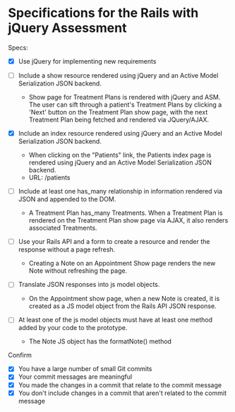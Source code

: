 # Specifications for the Rails with jQuery Assessment

Specs:
- [X] Use jQuery for implementing new requirements

- [ ] Include a show resource rendered using jQuery and an Active Model Serialization JSON backend.
  * Show page for Treatment Plans is rendered with jQuery and ASM. The user can sift through a patient's Treatment Plans by clicking a 'Next' button on the Treatment Plan show page, with the next Treatment Plan being fetched and rendered via JQuery/AJAX.

- [X] Include an index resource rendered using jQuery and an Active Model Serialization JSON backend.
  * When clicking on the "Patients" link, the Patients index page is rendered using jQuery and an Active Model Serialization JSON backend.
  * URL: /patients

- [ ] Include at least one has_many relationship in information rendered via JSON and appended to the DOM.
  * A Treatment Plan has_many Treatments. When a Treatment Plan is rendered on the Treatment Plan show page via AJAX, it also renders associated Treatments.

- [ ] Use your Rails API and a form to create a resource and render the response without a page refresh.
  * Creating a Note on an Appointment Show page renders the new Note without refreshing the page.

- [ ] Translate JSON responses into js model objects.
  * On the Appointment show page, when a new Note is created, it is created as a JS model object from the Rails API JSON response.

- [ ] At least one of the js model objects must have at least one method added by your code to the prototype.
  * The Note JS object has the formatNote() method

Confirm
- [X] You have a large number of small Git commits
- [X] Your commit messages are meaningful
- [X] You made the changes in a commit that relate to the commit message
- [X] You don't include changes in a commit that aren't related to the commit message

